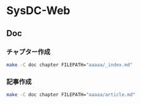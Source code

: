 # SysDC-Web

## Doc

### チャプター作成

```sh
make -C doc chapter FILEPATH="aaaaa/_index.md"
```

### 記事作成

```sh
make -C doc chapter FILEPATH="aaaaa/article.md"
```

